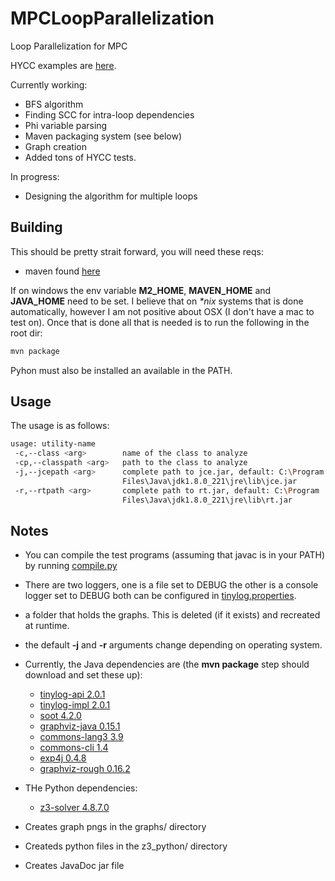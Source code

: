 # MPCLoopParallelization

Loop Parallelization for MPC

HYCC examples are [here](https://gitlab.com/securityengineering/HyCC/-/tree/master/examples).

Currently working:

* BFS algorithm
* Finding SCC for intra-loop dependencies
* Phi variable parsing
* Maven packaging system (see below)
* Graph creation
* Added tons of HYCC tests.

In progress:

* Designing the algorithm for multiple loops

## Building

This should be pretty strait forward, you will need these reqs:

* maven found [here](https://maven.apache.org/install.html)

If on windows the env variable **M2_HOME**, **MAVEN_HOME** and **JAVA_HOME** need to be set.
I believe that on _*nix_ systems that is done automatically, however I am not positive about OSX 
(I don't have a mac to test on). Once that is done all that is needed is to run the following in the root dir:
```bash
mvn package
```
Pyhon must also be installed an available in the PATH.
## Usage

The usage is as follows:
```bash
usage: utility-name
 -c,--class <arg>        name of the class to analyze
 -cp,--classpath <arg>   path to the class to analyze
 -j,--jcepath <arg>      complete path to jce.jar, default: C:\Program
                         Files\Java\jdk1.8.0_221\jre\lib\jce.jar
 -r,--rtpath <arg>       complete path to rt.jar, default: C:\Program
                         Files\Java\jdk1.8.0_221\jre\lib\rt.jar
```

## Notes

* You can compile the test programs (assuming that javac is in your PATH) by running
[compile.py](https://github.com/FireElementalNE/MPCLoopParallelization/blob/master/compile.py)

* There are two loggers, one is a file set to DEBUG the other is a console logger set to DEBUG both can be configured in [tinylog.properties](https://github.com/FireElementalNE/MPCLoopParallelization/blob/master/src/main/resources/tinylog.properties).

* a folder that holds the graphs. This is deleted (if it exists) and recreated at runtime.

* the default **-j** and **-r** arguments change depending on operating system.

* Currently, the Java dependencies are (the **mvn package** step should download and set these up):
    * [tinylog-api 2.0.1](https://mvnrepository.com/artifact/org.tinylog/tinylog-api/2.0.1)
    * [tinylog-impl 2.0.1](https://mvnrepository.com/artifact/org.tinylog/tinylog-impl/2.0.1)
    * [soot 4.2.0](https://mvnrepository.com/artifact/ca.mcgill.sable/soot/4.1.0)
    * [graphviz-java 0.15.1](https://mvnrepository.com/artifact/guru.nidi/graphviz-java/0.15.1)
    * [commons-lang3 3.9](https://mvnrepository.com/artifact/org.apache.commons/commons-lang3/3.9)
    * [commons-cli 1.4](https://mvnrepository.com/artifact/commons-cli/commons-cli/1.4)
    * [exp4j 0.4.8](https://mvnrepository.com/artifact/net.objecthunter/exp4j/0.4.8)
    * [graphviz-rough 0.16.2](https://mvnrepository.com/artifact/guru.nidi/graphviz-rough)

* THe Python dependencies:

    * [z3-solver 4.8.7.0](https://pypi.org/project/z3-solver/)

* Creates graph pngs in the graphs/ directory

* Createds python files in the z3_python/ directory

* Creates JavaDoc jar file

